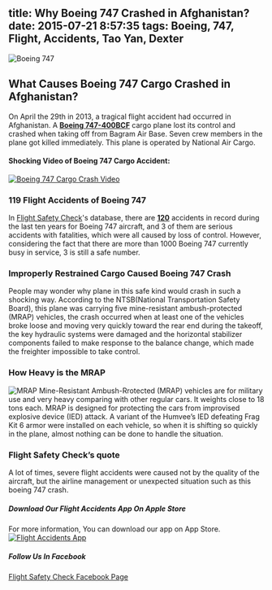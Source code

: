 title: Why Boeing 747 Crashed in Afghanistan?
date: 2015-07-21 8:57:35
tags: Boeing, 747, Flight, Accidents, Tao Yan, Dexter
---

![Boeing 747](http://www.aviationfigure.com/wp-content/uploads/2015/05/13-Things-you-didnt-know-about-the-Boeing-747.jpg)

## What Causes Boeing 747 Cargo Crashed in Afghanistan?  

On April the 29th in 2013, a tragical flight accident had occurred in Afghanistan. A [**Boeing 747-400BCF**](http://www.safetyflights.com/#!/search/aircraft/Boeing%20747-428BCF) cargo plane lost its control and crashed when taking off from Bagram Air Base. Seven crew members in the plane got killed immediately. This plane is operated by National Air Cargo.

<!-- more --> 
#### Shocking Video of Boeing 747 Cargo Accident:  

[![Boeing 747 Cargo Crash Video](https://i.ytimg.com/vi/-MB9JDBe4wA/maxresdefault.jpg)](https://www.youtube.com/watch?v=-MB9JDBe4wA)

### 119 Flight Accidents of Boeing 747

In [Flight Safety Check](http://www.safetyflights.com/)'s database, there are [**120**](http://www.safetyflights.com/#!/search/aircraft/Boeing%20747) accidents in record during the last ten years for Boeing 747 aircraft, and 3 of them are serious accidents with fatalities, which were all caused by loss of control. However, considering the fact that there are more than 1000 Boeing 747 currently busy in service, 3 is still a safe number.

### Improperly Restrained Cargo Caused Boeing 747 Crash
People may wonder why plane in this safe kind would crash in such a shocking way. According to the NTSB(National Transportation Safety Board), this plane was carrying five mine-resistant ambush-protected (MRAP) vehicles, the crash occurred when at least one of the vehicles broke loose and moving very quickly toward the rear end during the takeoff, the key hydraulic systems were damaged and the horizontal stabilizer components failed to make response to the balance change, which made the freighter impossible to take control.

### How Heavy is the MRAP
![MRAP](https://upload.wikimedia.org/wikipedia/commons/thumb/d/d6/FPCougar.jpg/1024px-FPCougar.jpg)
Mine-Resistant Ambush-Rrotected (MRAP) vehicles are for military use and very heavy comparing with other regular cars. It weights close to 18 tons each. MRAP is designed for protecting the cars from improvised explosive device (IED) attack. A variant of the Humvee’s IED defeating Frag Kit 6 armor were installed on each vehicle, so when it is shifting so quickly in the plane, almost nothing can be done to handle the situation.

### Flight Safety Check’s quote
A lot of times, severe flight accidents were caused not by the quality of the aircraft, but the airline management or  unexpected situation such as this boeing 747 crash. 

##### Download Our Flight Accidents App On Apple Store
For more information, You can download our app on App Store.  
[![Flight Accidents App](http://www.safetyflights.com/images/ios-app.png)](https://itunes.apple.com/hk/app/flight-accidents/id998433297?mt=8&ign-mpt=uo%3D4)

##### Follow Us In Facebook
[Flight Safety Check Facebook Page](https://www.facebook.com/FlightSafetyIsWhatWeCare?fref=ts)
